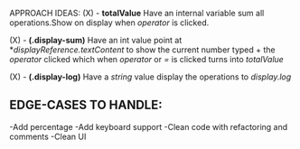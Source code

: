 
APPROACH IDEAS:
(X) - **totalValue** Have an internal variable sum all operations.Show on display when *operator* is clicked.
 
(X) - **(.display-sum)** Have an int value point at **displayReference.textContent* to show the current number typed + the *operator* clicked which when *operator* or *=* is clicked turns into *totalValue*

(X) - **(.display-log)** Have a *string* value display the operations to *display.log*

EDGE-CASES TO HANDLE:
-
-Add percentage
-Add keyboard support
-Clean code with refactoring and comments
-Clean UI




